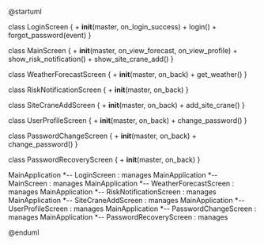@startuml

class LoginScreen {
    + __init__(master, on_login_success)
    + login()
    + forgot_password(event)
}

class MainScreen {
    + __init__(master, on_view_forecast, on_view_profile)
    + show_risk_notification()
    + show_site_crane_add()
}

class WeatherForecastScreen {
    + __init__(master, on_back)
    + get_weather()
}

class RiskNotificationScreen {
    + __init__(master, on_back)
}

class SiteCraneAddScreen {
    + __init__(master, on_back)
    + add_site_crane()
}

class UserProfileScreen {
    + __init__(master, on_back)
    + change_password()
}

class PasswordChangeScreen {
    + __init__(master, on_back)
    + change_password()
}

class PasswordRecoveryScreen {
    + __init__(master, on_back)
}

MainApplication *-- LoginScreen : manages
MainApplication *-- MainScreen : manages
MainApplication *-- WeatherForecastScreen : manages
MainApplication *-- RiskNotificationScreen : manages
MainApplication *-- SiteCraneAddScreen : manages
MainApplication *-- UserProfileScreen : manages
MainApplication *-- PasswordChangeScreen : manages
MainApplication *-- PasswordRecoveryScreen : manages

@enduml

